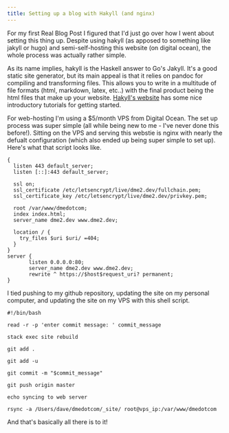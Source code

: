 ```yaml
---
title: Setting up a blog with Hakyll (and nginx)
---
```


For my first Real Blog Post I figured that I'd just go over how I went about setting this thing up. Despite using hakyll (as apposed to something like jakyll or hugo) and semi-self-hosting this website (on digital ocean), the whole process was actually rather simple. 

As its name implies, hakyll is the Haskell answer to Go's Jakyll. It's a good static site generator, but its main appeal is that it relies on pandoc for compiling and transforming files. This allows you to write in a multitude of file formats (html, markdown, latex, etc..) with the final product being the html files that make up your website. [Hakyll's website](https://jaspervdj.be/hakyll/tutorials.html) has some nice introductory tutorials for getting started. 

For web-hosting I'm using a $5/month VPS from Digital Ocean. The set up process was super simple (all while being new to me - I've never done this before!). Sitting on the VPS and serving this webstie is nginx with nearly the defualt configuration (which also ended up being super simple to set up). Here's what that script looks like.

``` shell
{
  listen 443 default_server;
  listen [::]:443 default_server; 

  ssl on;
  ssl_certificate /etc/letsencrypt/live/dme2.dev/fullchain.pem;
  ssl_certificate_key /etc/letsencrypt/live/dme2.dev/privkey.pem;

  root /var/www/dmedotcom; 
  index index.html; 
  server_name dme2.dev www.dme2.dev;

  location / {
    try_files $uri $uri/ =404;
  }
}
server {
       listen 0.0.0.0:80;
       server_name dme2.dev www.dme2.dev;
       rewrite ^ https://$host$request_uri? permanent;
}
```

I tied pushing to my github repository, updating the site on my personal computer, and updating the site on my VPS with this shell script.

```shell
#!/bin/bash

read -r -p 'enter commit message: ' commit_message

stack exec site rebuild

git add .

git add -u

git commit -m "$commit_message"

git push origin master

echo syncing to web server

rsync -a /Users/dave/dmedotcom/_site/ root@vps_ip:/var/www/dmedotcom
```

And that's basically all there is to it!


